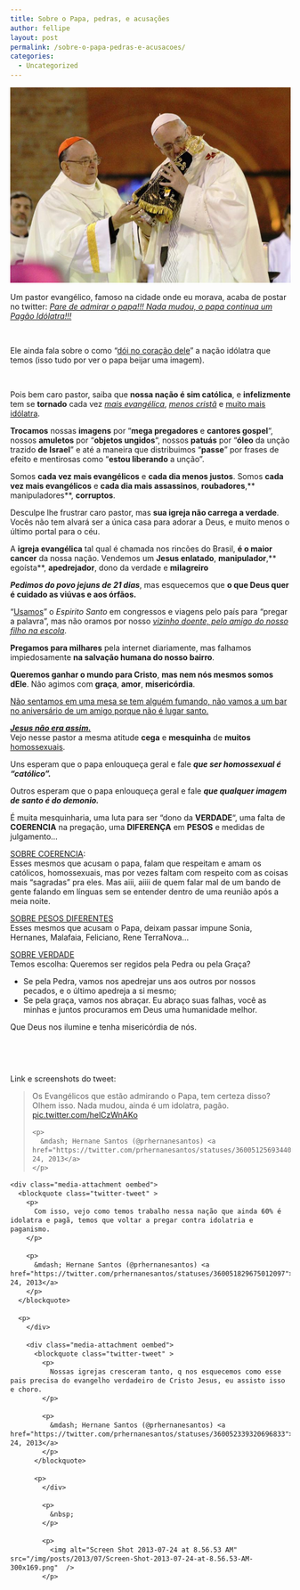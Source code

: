 ```yaml
---
title: Sobre o Papa, pedras, e acusações
author: fellipe
layout: post
permalink: /sobre-o-papa-pedras-e-acusacoes/
categories:
  - Uncategorized
---
```

[<img alt="BP8otebCIAER3Z0" src="/img/posts/2013/07/BP8otebCIAER3Z0.jpg"  />][1]

Um pastor evangélico, famoso na cidade onde eu morava, acaba de postar no twitter: *<span style="text-decoration: underline;">Pare de admirar o papa!!! Nada mudou, o papa continua um Pagão Idólatra!!!</span>*

&nbsp;

Ele ainda fala sobre o como &#8220;<span style="text-decoration: underline;">dói no coração dele</span>&#8221; a nação idólatra que temos (isso tudo por ver o papa beijar uma imagem).

&nbsp;

Pois bem caro pastor, saiba que **nossa nação é sim católica**, e **infelizmente** tem se **tornado** cada vez *<span style="text-decoration: underline;">mais evangélica</span>*, *<span style="text-decoration: underline;">menos cristã</span>* e <span style="text-decoration: underline;">muito mais idólatra</span>.

**Trocamos** nossas **imagens** por &#8220;**mega pregadores** e **cantores gospel**&#8220;, nossos **amuletos** por &#8220;**objetos ungidos**&#8220;, nossos **patuás** por &#8220;**óleo** da unção trazido **de Israel**&#8221; e até a maneira que distribuimos &#8220;**passe**&#8221; por frases de efeito e mentirosas como &#8220;**estou liberando** a unção&#8221;.

Somos **cada vez mais evangélicos** e **cada dia menos justos**. Somos **cada vez mais evangélicos** e **cada dia mais assassinos**, **roubadores**,** manipuladores**, **corruptos**.

Desculpe lhe frustrar caro pastor, mas **sua igreja não carrega a verdade**. Vocês não tem alvará ser a única casa para adorar a Deus, e muito menos o último portal para o céu.

A **igreja evangélica** tal qual é chamada nos rincões do Brasil, **é o maior cancer** da nossa nação. Vendemos um **Jesus enlatado**, **manipulador**,** egoísta**, **apedrejador**, dono da verdade e **milagreiro**

***Pedimos do povo jejuns de 21 dias***, mas esquecemos que **o que Deus quer é cuidado as viúvas e aos órfãos.**

&#8220;<span style="text-decoration: underline;">Usamos</span>&#8221; o *Espirito Santo* em congressos e viagens pelo país para &#8220;pregar a palavra&#8221;, mas não oramos por nosso <span style="text-decoration: underline;"><em>vizinho doente, pelo amigo do nosso filho na escola</em></span>.

**Pregamos para milhares** pela internet diariamente, mas falhamos impiedosamente **na salvação humana do nosso bairro**.

**Queremos ganhar o mundo para Cristo**, **mas nem nós mesmos somos dEle**. Não agimos com **graça**, **amor**, **misericórdia**.

<span style="text-decoration: underline;">Não sentamos em uma mesa se tem alguém fumando, não vamos a um bar no aniversário de um amigo porque não é lugar santo.</span>

*<span style="text-decoration: underline;"><strong>Jesus não era assim.</strong></span>*  
Vejo nesse pastor a mesma atitude **cega** e **mesquinha** de **muitos** <span style="text-decoration: underline;">homossexuais</span>.

Uns esperam que o papa enlouqueça geral e fale ***que ser homossexual é &#8220;católico&#8221;.***

Outros esperam que o papa enlouqueça geral e fale ***que qualquer imagem de santo é do demonio.***

É muita mesquinharia, uma luta para ser &#8220;dono da **VERDADE**&#8220;, uma falta de **COERENCIA** na pregação, uma **DIFERENÇA** em **PESOS** e medidas de julgamento&#8230;

<span style="text-decoration: underline;">SOBRE COERENCIA</span>:  
Esses mesmos que acusam o papa, falam que respeitam e amam os católicos, homossexuais, mas por vezes faltam com respeito com as coisas mais &#8220;sagradas&#8221; pra eles. Mas aiii, aiiii de quem falar mal de um bando de gente falando em línguas sem se entender dentro de uma reunião após a meia noite.

<span style="text-decoration: underline;">SOBRE PESOS DIFERENTES</span>  
Esses mesmos que acusam o Papa, deixam passar impune Sonia, Hernanes, Malafaia, Feliciano, Rene TerraNova&#8230;

<span style="text-decoration: underline;">SOBRE VERDADE</span>  
Temos escolha: Queremos ser regidos pela Pedra ou pela Graça?

- Se pela Pedra, vamos nos apedrejar uns aos outros por nossos pecados, e o último apedreja a si mesmo;  
- Se pela graça, vamos nos abraçar. Eu abraço suas falhas, você as minhas e juntos procuramos em Deus uma humanidade melhor.

Que Deus nos ilumine e tenha misericórdia de nós.

&nbsp;

&nbsp;

Link e screenshots do tweet:

<div class="media-attachment oembed">
  <blockquote class="twitter-tweet" >
    <p>
      Os Evangélicos que estão admirando o Papa, tem certeza disso? Olhem isso. Nada mudou, ainda é um idolatra, pagão. <a href="http://t.co/helCzWnAKo">pic.twitter.com/helCzWnAKo</a>
    </p>
    
    <p>
      &mdash; Hernane Santos (@prhernanesantos) <a href="https://twitter.com/prhernanesantos/statuses/360051256934408192">July 24, 2013</a>
    </p>
  </blockquote>
  
  <p>
    </div> 
    
    <div class="media-attachment oembed">
      <blockquote class="twitter-tweet" >
        <p>
          Com isso, vejo como temos trabalho nessa nação que ainda 60% é idolatra e pagã, temos que voltar a pregar contra idolatria e paganismo.
        </p>
        
        <p>
          &mdash; Hernane Santos (@prhernanesantos) <a href="https://twitter.com/prhernanesantos/statuses/360051829675012097">July 24, 2013</a>
        </p>
      </blockquote>
      
      <p>
        </div> 
        
        <div class="media-attachment oembed">
          <blockquote class="twitter-tweet" >
            <p>
              Nossas igrejas cresceram tanto, q nos esquecemos como esse pais precisa do evangelho verdadeiro de Cristo Jesus, eu assisto isso e choro.
            </p>
            
            <p>
              &mdash; Hernane Santos (@prhernanesantos) <a href="https://twitter.com/prhernanesantos/statuses/360052339320696833">July 24, 2013</a>
            </p>
          </blockquote>
          
          <p>
            </div> 
            
            <p>
              &nbsp;
            </p>
            
            <p>
              <img alt="Screen Shot 2013-07-24 at 8.56.53 AM" src="/img/posts/2013/07/Screen-Shot-2013-07-24-at-8.56.53-AM-300x169.png"  />
            </p>

 [1]: /img/posts/2013/07/BP8otebCIAER3Z0.jpg